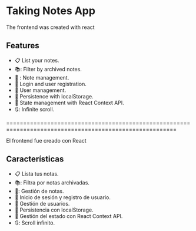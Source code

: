# Taking Notes App

<p>The frontend was created with react</p>

## Features
- :clipboard: List your notes.
- 📚: Filter by archived notes.
- 📝 : Note management.
- :key: Login and user registration.
- :bust_in_silhouette: User management.
- 💾 Persistence with localStorage.
- :twisted_rightwards_arrows: State management with React Context API.
- 🔃: Infinite scroll.

========================================================================================================

<p>El frontend fue creado con React</p>

## Características
- :clipboard: Lista tus notas.
- 📚: Filtra por notas archivadas.
- 📝: Gestión de notas.
- :key: Inicio de sesión y registro de usuario.
- :bust_in_silhouette: Gestión de usuarios.
- 💾 Persistencia con localStorage.
- :twisted_rightwards_arrows: Gestión del estado con React Context API.
- 🔃: Scroll infinito.

